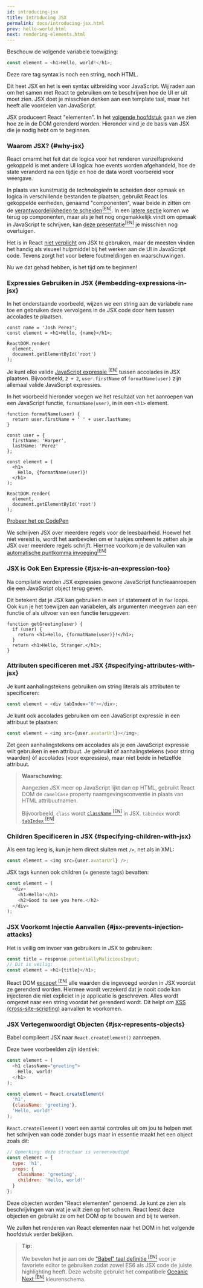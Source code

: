 ```yaml
---
id: introducing-jsx
title: Introducing JSX
permalink: docs/introducing-jsx.html
prev: hello-world.html
next: rendering-elements.html
---
```


Beschouw de volgende variabele toewijzing:

```js
const element = <h1>Hello, world!</h1>;
```

Deze rare tag syntax is noch een string, noch HTML.

Dit heet JSX en het is een syntax uitbreiding voor JavaScript.
Wij raden aan om het samen met React te gebruiken om te beschrijven hoe de UI er uit moet zien.
JSX doet je misschien denken aan een template taal, maar het heeft alle voordelen van JavaScript.

JSX produceert React "elementen". In het [volgende hoofdstuk](/docs/rendering-elements.html) gaan we zien hoe ze in de DOM gerenderd worden.
Hieronder vind je de basis van JSX die je nodig hebt om te beginnen.

### Waarom JSX? {#why-jsx}

React omarmt het feit dat de logica voor het renderen vanzelfsprekend gekoppeld is met andere UI logica: hoe events worden afgehandeld, hoe de state veranderd na een tijdje en hoe de data wordt voorbereid voor weergave.

In plaats van kunstmatig de *technologieën* te scheiden door opmaak en logica in verschillende bestanden te plaatsen, gebruikt React los gekoppelde eenheden, genaamd "componenten", waar beide in zitten om de [verantwoordelijkheden te scheiden<sup>[EN]</sup>](https://nl.wikipedia.org/wiki/Separation_of_concerns). 
In een [latere sectie](/docs/components-and-props.html) komen we terug op componenten, maar als je het nog ongemakkelijk vindt om opmaak in JavaScript te schrijven, kan [deze presentatie<sup>[EN]</sup>](https://www.youtube.com/watch?v=x7cQ3mrcKaY) je misschien nog overtuigen.

Het is in React [niet verplicht](/docs/react-without-jsx.html) om JSX te gebruiken, maar de meesten vinden het handig als visueel hulpmiddel bij het werken aan de UI in JavaScript code. Tevens zorgt het voor betere foutmeldingen en waarschuwingen.

Nu we dat gehad hebben, is het tijd om te beginnen!

### Expressies Gebruiken in JSX {#embedding-expressions-in-jsx}

In het onderstaande voorbeeld, wijzen we een string aan de variabele `name` toe en gebruiken deze vervolgens in de JSX code door hem tussen accolades te plaatsen.

```js{1,2}
const name = 'Josh Perez';
const element = <h1>Hello, {name}</h1>;

ReactDOM.render(
  element,
  document.getElementById('root')
);
```

Je kunt elke valide [JavaScript expressie <sup>[EN]</sup>](https://developer.mozilla.org/en-US/docs/Web/JavaScript/Guide/Expressions_and_Operators) tussen accolades in JSX plaatsen. Bijvoorbeeld, `2 + 2`, `user.firstName` of `formatName(user)` zijn allemaal valide JavaScript expressies.

In het voorbeeld hieronder voegen we het resultaat van het aanroepen van een JavaScript functie, `formatName(user)`, in in een `<h1>` element.

```js{12}
function formatName(user) {
  return user.firstName + ' ' + user.lastName;
}

const user = {
  firstName: 'Harper',
  lastName: 'Perez'
};

const element = (
  <h1>
    Hello, {formatName(user)}!
  </h1>
);

ReactDOM.render(
  element,
  document.getElementById('root')
);
```

[Probeer het op CodePen](codepen://introducing-jsx)

We schrijven JSX over meerdere regels voor de leesbaarheid. 
Hoewel het niet vereist is, wordt het aanbevolen om er haakjes omheen te zetten als je JSX over meerdere regels schrijft. 
Hiermee voorkom je de valkuilen van [automatische puntkomma invoeging<sup>[EN]</sup>](https://stackoverflow.com/q/2846283)

### JSX is Ook Een Expressie {#jsx-is-an-expression-too}

Na compilatie worden JSX expressies gewone JavaScript functieaanroepen die een JavaScript object terug geven.

Dit betekent dat je JSX kan gebruiken in een `if` statement of in `for` loops. 
Ook kun je het toewijzen aan variabelen, als argumenten meegeven aan een functie of als uitvoer van een functie teruggeven:

```js{3,5}
function getGreeting(user) {
  if (user) {
    return <h1>Hello, {formatName(user)}!</h1>;
  }
  return <h1>Hello, Stranger.</h1>;
}
```

### Attributen specificeren met JSX {#specifying-attributes-with-jsx}

Je kunt aanhalingstekens gebruiken om string literals als attributen te specificeren:

```js
const element = <div tabIndex="0"></div>;
```

Je kunt ook accolades gebruiken om een JavaScript expressie in een attribuut te plaatsen:

```js
const element = <img src={user.avatarUrl}></img>;
```

Zet geen aanhalingstekens om accolades als je een JavaScript expressie wilt gebruiken in een attribuut. Je gebruikt òf aanhalingstekens (voor string waarden) òf accolades (voor expressies), maar niet beide in hetzelfde attribuut.

>**Waarschuwing:**
>
>Aangezien JSX meer op JavaScript lijkt dan op HTML, gebruikt React DOM de `camelCase` property naamgevingsconventie in plaats van HTML attribuutnamen.
>
>Bijvoorbeeld, `class` wordt [`className` <sup>[EN]</sup>](https://developer.mozilla.org/en-US/docs/Web/API/Element/className) in JSX. `tabindex` wordt [`tabIndex` <sup>[EN]</sup>](https://developer.mozilla.org/en-US/docs/Web/API/HTMLElement/tabIndex)

### Children Specificeren in JSX {#specifying-children-with-jsx}

Als een tag leeg is, kun je hem direct sluiten met `/>`, net als in XML:

```js
const element = <img src={user.avatarUrl} />;
```

JSX tags kunnen ook children (= geneste tags) bevatten:

```js
const element = (
  <div>
    <h1>Hello!</h1>
    <h2>Good to see you here.</h2>
  </div>
);
```

### JSX Voorkomt Injectie Aanvallen {#jsx-prevents-injection-attacks}

Het is veilig om invoer van gebruikers in JSX te gebruiken:

```js
const title = response.potentiallyMaliciousInput;
// Dit is veilig:
const element = <h1>{title}</h1>;
```

React DOM [escapet <sup>[EN]</sup>](http://stackoverflow.com/questions/7381974/which-characters-need-to-be-escaped-on-html) alle waarden die ingevoegd worden in JSX voordat ze gerenderd worden. 
Hiermee wordt verzekerd dat je nooit code kan injecteren die niet expliciet in je applicatie is geschreven. 
Alles wordt omgezet naar een string voordat het gerenderd wordt. Dit helpt om [XSS (cross-site-scripting)](https://nl.wikipedia.org/wiki/Cross-site_scripting) aanvallen te voorkomen.

### JSX Vertegenwoordigt Objecten {#jsx-represents-objects}

Babel compileert JSX naar `React.createElement()` aanroepen.

Deze twee voorbeelden zijn identiek:

```js
const element = (
  <h1 className="greeting">
    Hello, world!
  </h1>
);
```

```js
const element = React.createElement(
  'h1',
  {className: 'greeting'},
  'Hello, world!'
);
```

`React.createElement()` voert een aantal controles uit om jou te helpen met het schrijven van code zonder bugs maar in essentie maakt het een object zoals dit:

```js
// Opmerking: deze structuur is vereenvoudigd 
const element = {
  type: 'h1',
  props: {
    className: 'greeting',
    children: 'Hello, world!'
  }
};
```

Deze objecten worden "React elementen" genoemd.
Je kunt ze zien als beschrijvingen van wat je wilt zien op het scherm.
React leest deze objecten en gebruikt ze om het DOM op te bouwen and bij te werken.

We zullen het renderen van React elementen naar het DOM in het volgende hoofdstuk verder bekijken.

>**Tip:**
>
>We bevelen het je aan om de ["Babel" taal definitie <sup>[EN]</sup>](http://babeljs.io/docs/editors) voor je favoriete editor te gebruiken zodat zowel ES6 als JSX code de juiste highlighting heeft. Deze website gebruikt het compatibele [Oceanic Next <sup>[EN]</sup>](https://labs.voronianski.com/oceanic-next-color-scheme/) kleurenschema.
